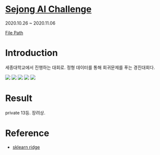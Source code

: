 # [Sejong AI Challenge](https://www.kaggle.com/c/sejong-ai-challenge-p3/overview) 

2020.10.26 ~ 2020.11.06

[File Path](https://github.com/98hyun/project/tree/master/%5Bsejong%5D%EC%9D%B8%EA%B3%B5%EC%A7%80%EB%8A%A5%EC%B1%8C%EB%A6%B0%EC%A7%80)

# Introduction

세종대학교에서 진행하는 대회로. 정형 데이터를 통해 회귀문제를 푸는 경진대회다.

![](https://ifh.cc/g/1IgJIe.jpg)
![](https://ifh.cc/g/6QrEhd.png)
![](https://ifh.cc/g/QEZH9n.png)
![](https://ifh.cc/g/YOPL8D.png)
![](https://ifh.cc/g/MhrjEX.png)

# Result

private 13등. 장려상.

# Reference

- [sklearn ridge](https://scikit-learn.org/stable/modules/generated/sklearn.linear_model.Ridge.html)